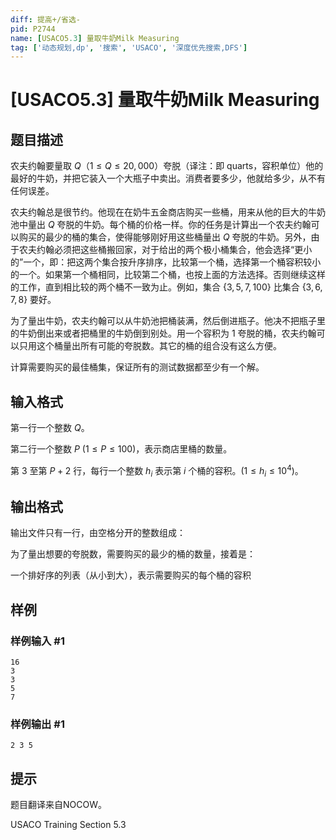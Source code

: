 ```yaml
---
diff: 提高+/省选-
pid: P2744
name: [USACO5.3] 量取牛奶Milk Measuring
tag: ['动态规划,dp', '搜索', 'USACO', '深度优先搜索,DFS']
---
```

# [USACO5.3] 量取牛奶Milk Measuring
## 题目描述

农夫约翰要量取 $Q$（$1 \le Q \le 20,000$）夸脱（译注：即 quarts，容积单位）他的最好的牛奶，并把它装入一个大瓶子中卖出。消费者要多少，他就给多少，从不有任何误差。

农夫约翰总是很节约。他现在在奶牛五金商店购买一些桶，用来从他的巨大的牛奶池中量出 $Q$ 夸脱的牛奶。每个桶的价格一样。你的任务是计算出一个农夫约翰可以购买的最少的桶的集合，使得能够刚好用这些桶量出 $Q$ 夸脱的牛奶。另外，由于农夫约翰必须把这些桶搬回家，对于给出的两个极小桶集合，他会选择“更小的”一个，即：把这两个集合按升序排序，比较第一个桶，选择第一个桶容积较小的一个。如果第一个桶相同，比较第二个桶，也按上面的方法选择。否则继续这样的工作，直到相比较的两个桶不一致为止。例如，集合 $\{3,5,7,100\}$ 比集合 $\{3,6,7,8\}$ 要好。

为了量出牛奶，农夫约翰可以从牛奶池把桶装满，然后倒进瓶子。他决不把瓶子里的牛奶倒出来或者把桶里的牛奶倒到别处。用一个容积为 $1$ 夸脱的桶，农夫约翰可以只用这个桶量出所有可能的夸脱数。其它的桶的组合没有这么方便。

计算需要购买的最佳桶集，保证所有的测试数据都至少有一个解。
## 输入格式

第一行一个整数 $Q$。

第二行一个整数 $P\ (1 \le  P \le 100)$，表示商店里桶的数量。

第 $3$ 至第 $P+2$ 行，每行一个整数 $h_i$ 表示第 $i$ 个桶的容积。$(1\le h_i\le 10^4)$。

## 输出格式

输出文件只有一行，由空格分开的整数组成：

为了量出想要的夸脱数，需要购买的最少的桶的数量，接着是：

一个排好序的列表（从小到大），表示需要购买的每个桶的容积

## 样例

### 样例输入 #1
```
16
3
3
5
7
```
### 样例输出 #1
```
2 3 5
```
## 提示

题目翻译来自NOCOW。

USACO Training Section 5.3

